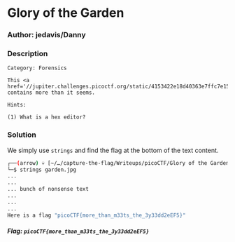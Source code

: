 
# Glory of the Garden 

### Author: jedavis/Danny

### Description

```
Category: Forensics

This <a href='//jupiter.challenges.picoctf.org/static/4153422e18d40363e7ffc7e15a108683/garden.jpg'>garden</a> contains more than it seems.

Hints:

(1) What is a hex editor?

```

### Solution

We simply use `strings` and find the flag at the bottom of the text content.

```bash
┌──(arrow) 💀 [~/…/capture-the-flag/Writeups/picoCTF/Glory of the Garden]
└─$ strings garden.jpg
...
...
... bunch of nonsense text
...
...
...
Here is a flag "picoCTF{more_than_m33ts_the_3y33dd2eEF5}"
```

##### Flag: `picoCTF{more_than_m33ts_the_3y33dd2eEF5}`
